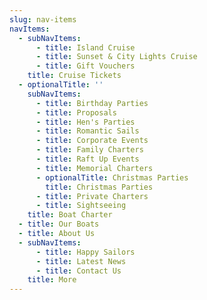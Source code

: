 ```yaml
---
slug: nav-items
navItems:
  - subNavItems:
      - title: Island Cruise
      - title: Sunset & City Lights Cruise
      - title: Gift Vouchers
    title: Cruise Tickets
  - optionalTitle: ''
    subNavItems:
      - title: Birthday Parties
      - title: Proposals
      - title: Hen's Parties
      - title: Romantic Sails
      - title: Corporate Events
      - title: Family Charters
      - title: Raft Up Events
      - title: Memorial Charters
      - optionalTitle: Christmas Parties
        title: Christmas Parties
      - title: Private Charters
      - title: Sightseeing
    title: Boat Charter
  - title: Our Boats
  - title: About Us
  - subNavItems:
      - title: Happy Sailors
      - title: Latest News
      - title: Contact Us
    title: More
---
```



